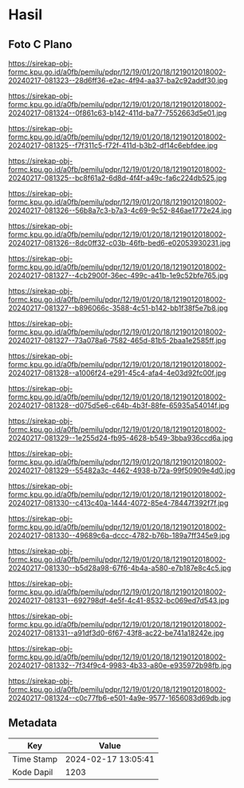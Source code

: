 # Hasil

## Foto C Plano

https://sirekap-obj-formc.kpu.go.id/a0fb/pemilu/pdpr/12/19/01/20/18/1219012018002-20240217-081323--28d6ff36-e2ac-4f94-aa37-ba2c92addf30.jpg

https://sirekap-obj-formc.kpu.go.id/a0fb/pemilu/pdpr/12/19/01/20/18/1219012018002-20240217-081324--0f861c63-b142-411d-ba77-7552663d5e01.jpg

https://sirekap-obj-formc.kpu.go.id/a0fb/pemilu/pdpr/12/19/01/20/18/1219012018002-20240217-081325--f7f311c5-f72f-411d-b3b2-df14c6ebfdee.jpg

https://sirekap-obj-formc.kpu.go.id/a0fb/pemilu/pdpr/12/19/01/20/18/1219012018002-20240217-081325--bc8f61a2-6d8d-4f4f-a49c-fa6c224db525.jpg

https://sirekap-obj-formc.kpu.go.id/a0fb/pemilu/pdpr/12/19/01/20/18/1219012018002-20240217-081326--56b8a7c3-b7a3-4c69-9c52-846ae1772e24.jpg

https://sirekap-obj-formc.kpu.go.id/a0fb/pemilu/pdpr/12/19/01/20/18/1219012018002-20240217-081326--8dc0ff32-c03b-46fb-bed6-e02053930231.jpg

https://sirekap-obj-formc.kpu.go.id/a0fb/pemilu/pdpr/12/19/01/20/18/1219012018002-20240217-081327--4cb2900f-36ec-499c-a41b-1e9c52bfe765.jpg

https://sirekap-obj-formc.kpu.go.id/a0fb/pemilu/pdpr/12/19/01/20/18/1219012018002-20240217-081327--b896066c-3588-4c51-b142-bb1f38f5e7b8.jpg

https://sirekap-obj-formc.kpu.go.id/a0fb/pemilu/pdpr/12/19/01/20/18/1219012018002-20240217-081327--73a078a6-7582-465d-81b5-2baa1e2585ff.jpg

https://sirekap-obj-formc.kpu.go.id/a0fb/pemilu/pdpr/12/19/01/20/18/1219012018002-20240217-081328--a1006f24-e291-45c4-afa4-4e03d92fc00f.jpg

https://sirekap-obj-formc.kpu.go.id/a0fb/pemilu/pdpr/12/19/01/20/18/1219012018002-20240217-081328--d075d5e6-c64b-4b3f-88fe-65935a54014f.jpg

https://sirekap-obj-formc.kpu.go.id/a0fb/pemilu/pdpr/12/19/01/20/18/1219012018002-20240217-081329--1e255d24-fb95-4628-b549-3bba936ccd6a.jpg

https://sirekap-obj-formc.kpu.go.id/a0fb/pemilu/pdpr/12/19/01/20/18/1219012018002-20240217-081329--55482a3c-4462-4938-b72a-99f50909e4d0.jpg

https://sirekap-obj-formc.kpu.go.id/a0fb/pemilu/pdpr/12/19/01/20/18/1219012018002-20240217-081330--c413c40a-1444-4072-85e4-78447f392f7f.jpg

https://sirekap-obj-formc.kpu.go.id/a0fb/pemilu/pdpr/12/19/01/20/18/1219012018002-20240217-081330--49689c6a-dccc-4782-b76b-189a7ff345e9.jpg

https://sirekap-obj-formc.kpu.go.id/a0fb/pemilu/pdpr/12/19/01/20/18/1219012018002-20240217-081330--b5d28a98-67f6-4b4a-a580-e7b187e8c4c5.jpg

https://sirekap-obj-formc.kpu.go.id/a0fb/pemilu/pdpr/12/19/01/20/18/1219012018002-20240217-081331--692798df-4e5f-4c41-8532-bc069ed7d543.jpg

https://sirekap-obj-formc.kpu.go.id/a0fb/pemilu/pdpr/12/19/01/20/18/1219012018002-20240217-081331--a91df3d0-6f67-43f8-ac22-be741a18242e.jpg

https://sirekap-obj-formc.kpu.go.id/a0fb/pemilu/pdpr/12/19/01/20/18/1219012018002-20240217-081332--7f34f9c4-9983-4b33-a80e-e935972b98fb.jpg

https://sirekap-obj-formc.kpu.go.id/a0fb/pemilu/pdpr/12/19/01/20/18/1219012018002-20240217-081324--c0c77fb6-e501-4a9e-9577-1656083d69db.jpg


## Metadata

| Key        | Value               |
| ---------- | ------------------- |
| Time Stamp | 2024-02-17 13:05:41 |
| Kode Dapil | 1203                |



